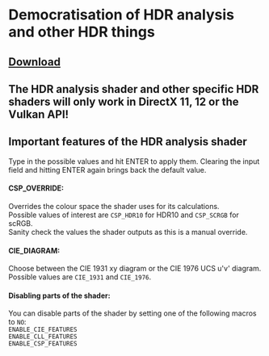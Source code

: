 # Democratisation of HDR analysis and other HDR things

## [Download](https://github.com/EndlesslyFlowering/ReShade_HDR_shaders/releases/latest)

## The HDR analysis shader and other specific HDR shaders will only work in DirectX 11, 12 or the Vulkan API!

## Important features of the HDR analysis shader
Type in the possible values and hit ENTER to apply them. Clearing the input field and hitting ENTER again brings back the default value.
#### CSP_OVERRIDE:
Overrides the colour space the shader uses for its calculations.\
Possible values of interest are `CSP_HDR10` for HDR10 and `CSP_SCRGB` for scRGB.\
Sanity check the values the shader outputs as this is a manual override.

#### CIE_DIAGRAM:
Choose between the CIE 1931 xy diagram or the CIE 1976 UCS u'v' diagram.\
Possible values are `CIE_1931` and `CIE_1976`.

#### Disabling parts of the shader:
You can disable parts of the shader by setting one of the following macros to `NO`:\
`ENABLE_CIE_FEATURES`\
`ENABLE_CLL_FEATURES`\
`ENABLE_CSP_FEATURES`
